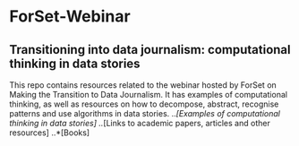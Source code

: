 # ForSet-Webinar
## Transitioning into data journalism: computational thinking in data stories 
This repo contains resources related to the webinar hosted by ForSet on Making the Transition to Data Journalism. It has examples of computational thinking, as well as resources on how to decompose, abstract, recognise patterns and use algorithms in data stories. 
..*[Examples of computational thinking in data stories] 
..*[Links to academic papers, articles and other resources]
..*[Books]
